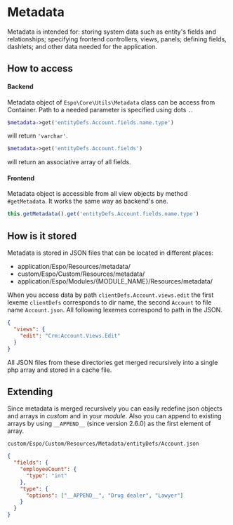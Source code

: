 # Metadata

Metadata is intended for: storing system data such as entity's fields and relationships; specifying frontend controllers, views, panels; defining fields, dashlets; and other data needed for the application.


## How to access

#### Backend

Metadata object of `Espo\Core\Utils\Metadata` class can be access from Container. Path to a needed parameter is specified using dots `.`.

```php
$metadata->get('entityDefs.Account.fields.name.type')
```
will return `'varchar'`.

```php
$metadata->get('entityDefs.Account.fields')
```
will return an associative array of all fields.

#### Frontend

Metadata object is accessible from all view objects by method `#getMetadata`. It works the same way as backend's one.

```JavaScript
this.getMetadata().get('entityDefs.Account.fields.name.type')
```


## How is it stored

Metadata is stored in JSON files that can be located in different places:

* application/Espo/Resources/metadata/
* custom/Espo/Custom/Resources/metadata/
* application/Espo/Modules/{MODULE_NAME}/Resources/metadata/

When you access data by path `clientDefs.Account.views.edit` the first lexeme `clientDefs` corresponds to dir name, the second `Account` to file name `Account.json`. All following lexemes correspond to path in the JSON.
```json
{
  "views": {
    "edit": "Crm:Account.Views.Edit" 
  }
}
```

All JSON files from these directories get merged recursively into a single php array and stored in a cache file. 


## Extending

Since metadata is merged recursively you can easily redefine json objects and arrays in _custom_ and in your _module_. Also you can append to existing arrays by using `__APPEND__` (since version 2.6.0) as the first element of array.

`custom/Espo/Custom/Resources/Metadata/entityDefs/Account.json`

```json
{
  "fields": {
    "employeeCount": {
      "type": "int"
    },
    "type": {
      "options": ["__APPEND__", "Drug dealer", "Lawyer"]
    }
  }
}
```
